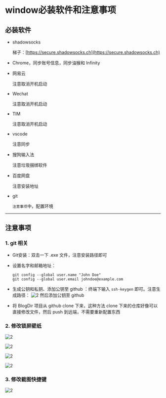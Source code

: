 # window必装软件和注意事项

## 必装软件

- shadowsocks

    梯子：[https://secure.shadowsocks.ch](https://secure.shadowsocks.ch)

- Chrome，同步账号信息，同步油猴和 Infinity

- 网易云

    注意取消开机启动

- Wechat

    注意取消开机启动

- TIM

    注意取消开机启动

- vscode

    注意同步

- 搜狗输入法

    注意垃圾捆绑软件

- 百度网盘

    注意安装地址

- git

    `注意事项`中，配置环境

---

## 注意事项

### 1. git 相关

- Git安装：双击一下 .exe 文件，注意安装路径即可

- 设置名字和邮箱地址：

    ```shell
    git config --global user.name "John Doe"
    git config --global user.email johndoe@example.com
    ```

- 生成公钥和私钥、添加公钥至 github ：终端下输入 `ssh-keygen` 即可。注意生成路径：
    ![2](http://ww1.sinaimg.cn/large/006alGmrgy1g1dqybkchlj30r90fmwlt.jpg)
    然后添加公钥至 github

- 将 BlogDir 项目从 github clone 下来，这种方法 clone 下来的仓库好像可以直接修改文件，然后 push 到远端，不需要重新配置东西

### 2. 修改锁屏壁纸

![2](http://ww1.sinaimg.cn/large/006alGmrgy1g1eaei33sqj30m30xcqe9.jpg)

![2](http://ww1.sinaimg.cn/large/006alGmrgy1g1eahq9snej30r00wrn7e.jpg)

![2](http://ww1.sinaimg.cn/large/006alGmrgy1g1eaiyn52vj30qs0wxq9s.jpg)

![2](http://ww1.sinaimg.cn/large/006alGmrgy1g1eak0mfcnj30kx0tjwsq.jpg)

### 3. 修改截图快捷键

![2](http://ww1.sinaimg.cn/large/006alGmrgy1g1eatifeujj30s709xtab.jpg)